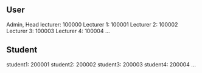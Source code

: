 ## User

Admin, Head lecturer: 100000
Lecturer 1: 100001
Lecturer 2: 100002
Lecturer 3: 100003
Lecturer 4: 100004
...

## Student

student1: 200001
student2: 200002
student3: 200003
student4: 200004
...
